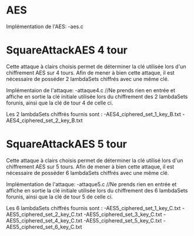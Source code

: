 # AES
Implémentation de l'AES:
-aes.c

# SquareAttackAES 4 tour
Cette attaque à clairs choisis permet de déterminer la clé utilisée lors d'un chiffrement AES sur 4 tours.
Afin de mener à bien cette attaque, il est nécessaire de posséder 2 lambdaSets chiffrés avec une même clé. 

Implémentaion de l'attaque:
-attaque4.c
//Ne prends rien en entrée et affiche en sortie la clé initiale utilisée lors du chiffrement des 2 lambdaSets forunis, ainsi que la clé de tour 4 de celle ci.

Les 2 lambdaSets chiffrés fournis sont :
-AES4_ciphered_set_1_key_B.txt
-AES4_ciphered_set_2_key_B.txt



# SquareAttackAES 5 tour
Cette attaque à clairs choisis permet de déterminer la clé utilisé lors d'un chiffrement AES sur 5 tours.
Afin de mener à bien cette attaque, il est nécessaire de posséder 6 lambdaSets chiffrés avec une même clé. 

Implémentation de l'attaque:
-attaque5.c
//Ne prends rien en entrée et affiche en sortie la clé initiale utilisée lors du chiffrement des 6 lambdaSets forunis, ainsi que la clé de tour 5 de celle ci.

Les 6 lambdaSets chiffrés fournis sont :
-AES5_ciphered_set_1_key_C.txt
-AES5_ciphered_set_2_key_C.txt
-AES5_ciphered_set_3_key_C.txt
-AES5_ciphered_set_4_key_C.txt
-AES5_ciphered_set_5_key_C.txt
-AES5_ciphered_set_6_key_C.txt

